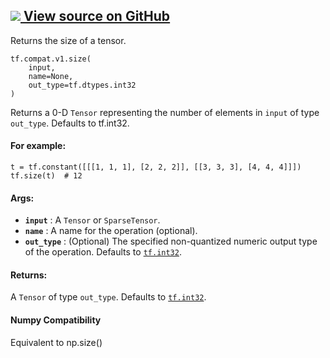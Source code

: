 [ ![](https://tensorflow.google.cn/images/GitHub-Mark-32px.png) View source on
GitHub
](https://github.com/tensorflow/tensorflow/blob/r2.0/tensorflow/python/ops/array_ops.py#L515-L544)  
---  
  
Returns the size of a tensor.

    
    
    tf.compat.v1.size(
        input,
        name=None,
        out_type=tf.dtypes.int32
    )
    

Returns a 0-D `Tensor` representing the number of elements in `input` of type
`out_type`. Defaults to tf.int32.

#### For example:

    
    
    t = tf.constant([[[1, 1, 1], [2, 2, 2]], [[3, 3, 3], [4, 4, 4]]])
    tf.size(t)  # 12
    

#### Args:

  * **`input`** : A `Tensor` or `SparseTensor`.
  * **`name`** : A name for the operation (optional).
  * **`out_type`** : (Optional) The specified non-quantized numeric output type of the operation. Defaults to [`tf.int32`](https://tensorflow.google.cn/api_docs/python/tf#int32).

#### Returns:

A `Tensor` of type `out_type`. Defaults to
[`tf.int32`](https://tensorflow.google.cn/api_docs/python/tf#int32).

#### Numpy Compatibility

Equivalent to np.size()

